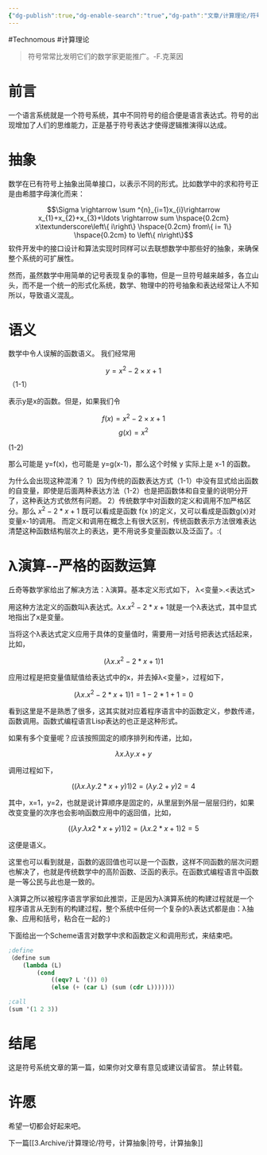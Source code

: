 ```yaml
---
{"dg-publish":true,"dg-enable-search":"true","dg-path":"文章/计算理论/符号：抽象、语义.md","permalink":"/文章/计算理论/符号：抽象、语义/","dgEnableSearch":"true","dgPassFrontmatter":true}
---
```


#Technomous #计算理论

> 符号常常比发明它们的数学家更能推广。-F.克莱因

# 前言

一个语言系统就是一个符号系统，其中不同符号的组合便是语言表达式。符号的出现增加了人们的思维能力，正是基于符号表达才使得逻辑推演得以达成。

# 抽象

数学在已有符号上抽象出简单接口，以表示不同的形式。比如数学中的求和符号正是由希腊字母演化而来：

$$\Sigma \rightarrow \sum ^{n}_{i=1}x_{i}\rightarrow x_{1}+x_{2}+x_{3}+\ldots \rightarrow sum \hspace{0.2cm} x\textunderscore\left\{ i\right\} \hspace{0.2cm} from\{ i= 1\} \hspace{0.2cm} to \left\{ n\right\}$$ 
软件开发中的接口设计和算法实现时同样可以去联想数学中那些好的抽象，来确保整个系统的可扩展性。

然而，虽然数学中用简单的记号表现复杂的事物，但是一旦符号越来越多，各立山头，而不是一个统一的形式化系统，数学、物理中的符号抽象和表达经常让人不知所以，导致语义混乱。

# 语义

数学中令人误解的函数语义。
我们经常用

$$y=x^{2}-2\times x+1$$
（1-1）

表示y是x的函数。但是，如果我们令

$$f\left( x\right) =x^{2}-2\times x+1$$
$$g\left( x\right) =x^{2}$$

 (1-2)

那么可能是 y=f(x)，也可能是 y=g(x-1)，那么这个时候 y 实际上是 x-1 的函数。

为什么会出现这种混淆？
1）因为传统的函数表达方式（1-1）中没有显式给出函数的自变量，即使是后面两种表达方法（1-2）也是把函数体和自变量的说明分开了，这种表达方式依然有问题。
2）传统数学中对函数的定义和调用不加严格区分。那么 $x^2-2 *x+1$ 既可以看成是函数 f(x )的定义，又可以看成是函数g(x)对变量x-1的调用。
而定义和调用在概念上有很大区别，传统函数表示方法很难表达清楚这种函数结构层次上的表达，更不用说多变量函数以及泛函了。:(

# λ演算--严格的函数运算

丘奇等数学家给出了解决方法：λ演算。基本定义形式如下，
λ<变量>.<表达式>

用这种方法定义的函数叫λ表达式。$λx.x^2-2*x+1$就是一个λ表达式，其中显式地指出了x是变量。

当将这个λ表达式定义应用于具体的变量值时，需要用一对括号把表达式括起来，比如，

$$(λx.x^2-2*x+1)1$$

应用过程是把变量值赋值给表达式中的x，并去掉λ<变量>，过程如下，


$$(λx.x^2-2*x+1)1=1-2*1+1=0$$

看到这里是不是熟悉了很多，这其实就对应着程序语言中的函数定义，参数传递，函数调用。函数式编程语言Lisp表达的也正是这种形式。

如果有多个变量呢？应该按照固定的顺序排列和传递，比如，

$$λx.λy.x+y$$

调用过程如下，

$$((λx.λy.2*x+y) 1) 2 = (λy.2+y) 2 = 4$$

其中，x=1，y=2，也就是说计算顺序是固定的，从里层到外层一层层归约，如果改变变量的次序也会影响函数应用中的返回值，比如，

$$((λy.λx2*x+y) 1) 2 = (λx.2*x+1) 2 = 5$$

这便是语义。

这里也可以看到就是，函数的返回值也可以是一个函数，这样不同函数的层次问题也解决了，也就是传统数学中的高阶函数、泛函的表示。在函数式编程语言中函数是一等公民与此也是一致的。

λ演算之所以被程序语言学家如此推崇，正是因为λ演算系统的构建过程就是一个程序语言从无到有的构建过程，整个系统中任何一个复杂的λ表达式都是由：λ抽象、应用和括号，粘合在一起的:)

下面给出一个Scheme语言对数学中求和函数定义和调用形式，来结束吧。

``` scheme
;define
（define sum
	(lambda (L)
		(cond
			((eqv? L '()) 0)
			(else (+ (car L) (sum (cdr L))))))）

;call
(sum '(1 2 3))
```

# 结尾

这是符号系统文章的第一篇，如果你对文章有意见或建议请留言。
禁止转载。

# 许愿

希望一切都会好起来吧。

下一篇[[3.Archive/计算理论/符号，计算抽象\|符号，计算抽象]]